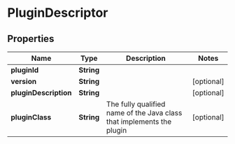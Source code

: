 
# PluginDescriptor

## Properties
Name | Type | Description | Notes
------------ | ------------- | ------------- | -------------
**pluginId** | **String** |  | 
**version** | **String** |  |  [optional]
**pluginDescription** | **String** |  |  [optional]
**pluginClass** | **String** | The fully qualified name of the Java class that implements the plugin |  [optional]



